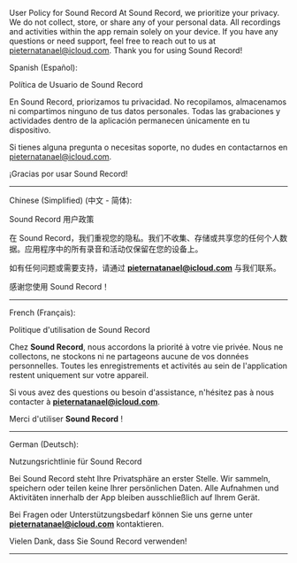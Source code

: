 User Policy for Sound Record
At Sound Record, we prioritize your privacy. We do not collect, store, or share any of your personal data. All recordings and activities within the app remain solely on your device.
If you have any questions or need support, feel free to reach out to us at pieternatanael@icloud.com.
Thank you for using Sound Record!


Spanish (Español):

Política de Usuario de Sound Record

En Sound Record, priorizamos tu privacidad. No recopilamos, almacenamos ni compartimos ninguno de tus datos personales. Todas las grabaciones y actividades dentro de la aplicación permanecen únicamente en tu dispositivo.

Si tienes alguna pregunta o necesitas soporte, no dudes en contactarnos en pieternatanael@icloud.com.

¡Gracias por usar Sound Record!

---

Chinese (Simplified) (中文 - 简体):

Sound Record 用户政策

在 Sound Record，我们重视您的隐私。我们不收集、存储或共享您的任何个人数据。应用程序中的所有录音和活动仅保留在您的设备上。

如有任何问题或需要支持，请通过 **pieternatanael@icloud.com** 与我们联系。

感谢您使用 Sound Record！

---

French (Français):

Politique d'utilisation de Sound Record

Chez **Sound Record**, nous accordons la priorité à votre vie privée. Nous ne collectons, ne stockons ni ne partageons aucune de vos données personnelles. Toutes les enregistrements et activités au sein de l'application restent uniquement sur votre appareil.

Si vous avez des questions ou besoin d'assistance, n'hésitez pas à nous contacter à **pieternatanael@icloud.com**.

Merci d'utiliser **Sound Record** !

---

German (Deutsch):

Nutzungsrichtlinie für Sound Record

Bei Sound Record steht Ihre Privatsphäre an erster Stelle. Wir sammeln, speichern oder teilen keine Ihrer persönlichen Daten. Alle Aufnahmen und Aktivitäten innerhalb der App bleiben ausschließlich auf Ihrem Gerät.

Bei Fragen oder Unterstützungsbedarf können Sie uns gerne unter **pieternatanael@icloud.com** kontaktieren.

Vielen Dank, dass Sie Sound Record verwenden!

---


